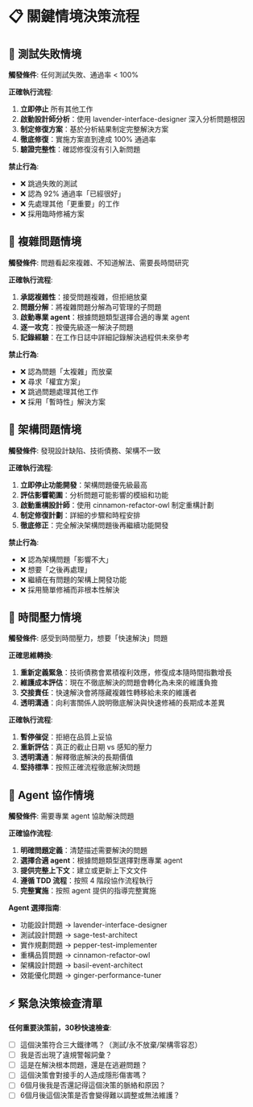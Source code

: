 # 📋 關鍵情境決策流程

## 🔴 測試失敗情境

**觸發條件**: 任何測試失敗、通過率 < 100%

**正確執行流程**:
1. **立即停止** 所有其他工作
2. **啟動設計師分析**：使用 lavender-interface-designer 深入分析問題根因
3. **制定修復方案**：基於分析結果制定完整解決方案
4. **徹底修復**：實施方案直到達成 100% 通過率
5. **驗證完整性**：確認修復沒有引入新問題

**禁止行為**:
- ❌ 跳過失敗的測試
- ❌ 認為 92% 通過率「已經很好」
- ❌ 先處理其他「更重要」的工作
- ❌ 採用臨時修補方案

## 🔴 複雜問題情境  

**觸發條件**: 問題看起來複雜、不知道解法、需要長時間研究

**正確執行流程**:
1. **承認複雜性**：接受問題複雜，但拒絕放棄
2. **問題分解**：將複雜問題分解為可管理的子問題
3. **啟動專業 agent**：根據問題類型選擇合適的專業 agent
4. **逐一攻克**：按優先級逐一解決子問題
5. **記錄經驗**：在工作日誌中詳細記錄解決過程供未來參考

**禁止行為**:
- ❌ 認為問題「太複雜」而放棄
- ❌ 尋求「權宜方案」
- ❌ 跳過問題處理其他工作
- ❌ 採用「暫時性」解決方案

## 🔴 架構問題情境

**觸發條件**: 發現設計缺陷、技術債務、架構不一致

**正確執行流程**:
1. **立即停止功能開發**：架構問題優先級最高
2. **評估影響範圍**：分析問題可能影響的模組和功能
3. **啟動重構設計師**：使用 cinnamon-refactor-owl 制定重構計劃
4. **制定修復計劃**：詳細的步驟和時程安排
5. **徹底修正**：完全解決架構問題後再繼續功能開發

**禁止行為**:
- ❌ 認為架構問題「影響不大」
- ❌ 想要「之後再處理」
- ❌ 繼續在有問題的架構上開發功能
- ❌ 採用簡單修補而非根本性解決

## 🔴 時間壓力情境

**觸發條件**: 感受到時間壓力，想要「快速解決」問題

**正確思維轉換**:
1. **重新定義緊急**：技術債務會累積複利效應，修復成本隨時間指數增長
2. **維護成本評估**：現在不徹底解決的問題會轉化為未來的維護負擔
3. **交接責任**：快速解決會將隱藏複雜性轉移給未來的維護者
4. **透明溝通**：向利害關係人說明徹底解決與快速修補的長期成本差異

**正確執行流程**:
1. **暫停催促**：拒絕在品質上妥協
2. **重新評估**：真正的截止日期 vs 感知的壓力
3. **透明溝通**：解釋徹底解決的長期價值
4. **堅持標準**：按照正確流程徹底解決問題

## 🔴 Agent 協作情境

**觸發條件**: 需要專業 agent 協助解決問題

**正確協作流程**:
1. **明確問題定義**：清楚描述需要解決的問題
2. **選擇合適 agent**：根據問題類型選擇對應專業 agent
3. **提供完整上下文**：建立或更新上下文文件
4. **遵循 TDD 流程**：按照 4 階段協作流程執行
5. **完整實施**：按照 agent 提供的指導完整實施

**Agent 選擇指南**:
- 功能設計問題 → lavender-interface-designer
- 測試設計問題 → sage-test-architect  
- 實作規劃問題 → pepper-test-implementer
- 重構品質問題 → cinnamon-refactor-owl
- 架構設計問題 → basil-event-architect
- 效能優化問題 → ginger-performance-tuner

## ⚡ 緊急決策檢查清單

**任何重要決策前，30秒快速檢查**:
- [ ] 這個決策符合三大鐵律嗎？（測試/永不放棄/架構零容忍）
- [ ] 我是否出現了違規警報詞彙？
- [ ] 這是在解決根本問題，還是在逃避問題？
- [ ] 這個決策會對接手的人造成隱形傷害嗎？
- [ ] 6個月後我是否還記得這個決策的脈絡和原因？
- [ ] 6個月後這個決策是否會變得難以調整或無法維護？